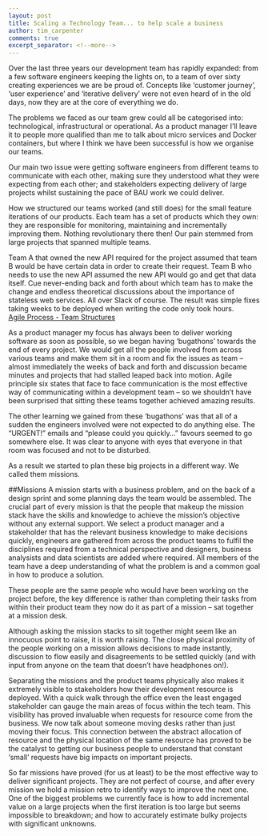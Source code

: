 ```yaml
---
layout: post
title: Scaling a Technology Team... to help scale a business
author: tim_carpenter
comments: true
excerpt_separator: <!--more-->
---
```


Over the last three years our development team has rapidly expanded: from a few software engineers keeping the lights on, to a team of over sixty creating experiences we are be proud of. Concepts like ‘customer journey’, ‘user experience’ and ‘iterative delivery’ were not even heard of in the old days, now they are at the core of everything we do. 
<!--more-->

The problems we faced as our team grew could all be categorised into: technological, infrastructural or operational. As a product manager I’ll leave it to people more qualified than me to talk about micro services and Docker containers, but where I think we have been successful is how we organise our teams.

Our main two issue were getting software engineers from different teams to communicate with each other, making sure they understood what they were expecting from each other; and stakeholders expecting delivery of large projects whilst sustaining the pace of BAU work we could deliver.

How we structured our teams worked (and still does) for the small feature iterations of our products. Each team has a set of products which they own: they are responsible for monitoring, maintaining and incrementally improving them. Nothing revolutionary there then! Our pain stemmed from large projects that spanned multiple teams.

Team A that owned the new API required for the project assumed that team B would be have certain data in order to create their request. Team B who needs to use the new API assumed the new API would go and get that data itself. Cue never-ending back and forth about which team has to make the change and endless theoretical discussions about the importance of stateless web services. All over Slack of course. The result was simple fixes taking weeks to be deployed when writing the code only took hours.  
[Agile Process - Team Structures](/images/agile-process-team-structures.png)

As a product manager my focus has always been to deliver working software as soon as possible, so we began having ‘bugathons’ towards the end of every project. We would get all the people involved from across various teams and make them sit in a room and fix the issues as team – almost immediately the weeks of back and forth and discussion became minutes and projects that had stalled leaped back into motion. Agile principle six states that face to face communication is the most effective way of communicating within a development team – so we shouldn’t have been surprised that sitting these teams together achieved amazing results.  

The other learning we gained from these ‘bugathons’ was that all of a sudden the engineers involved were not expected to do anything else. The “URGENT!” emails and “please could you quickly…” favours seemed to go somewhere else. It was clear to anyone with eyes that everyone in that room was focused and not to be disturbed. 

As a result we started to plan these big projects in a different way. We called them missions. 

##Missions
A mission starts with a business problem, and on the back of a design sprint and some planning days the team would be assembled. The crucial part of every mission is that the people that makeup the mission stack have the skills and knowledge to achieve the mission’s objective without any external support. We select a product manager and a stakeholder that has the relevant business knowledge to make decisions quickly, engineers are gathered from across the product teams to fulfil the disciplines required from a technical perspective and designers, business analysists and data scientists are added where required.  All members of the team have a deep understanding of what the problem is and a common goal in how to produce a solution.

These people are the same people who would have been working on the project before, the key difference is rather than completing their tasks from within their product team they now do it as part of a mission – sat together at a mission desk.

Although asking the mission stacks to sit together might seem like an innocuous point to raise, it is worth raising. The close physical proximity of the people working on a mission allows decisions to made instantly, discussion to flow easily and disagreements to be settled quickly (and with input from anyone  on the team that doesn’t have headphones on!).

Separating the missions and the product teams physically also makes it extremely visible to stakeholders how their development resource is deployed. With a quick walk through the office even the least engaged stakeholder can gauge the main areas of focus within the tech team. This visibility has proved invaluable when requests for resource come from the business. We now talk about someone moving desks rather than just moving their focus. This connection between the abstract allocation of resource and the physical location of the same resource has proved to be the catalyst to getting our business people to understand that constant ‘small’ requests have big impacts on important projects.

So far missions have proved (for us at least) to be the most effective way to deliver significant projects. They are not perfect of course, and after every mission we hold a mission retro to identify ways to improve the next one. One of the biggest problems we currently face is how to add incremental value on a large projects when the first iteration is too large but seems impossible to breakdown; and how to accurately estimate bulky projects with significant unknowns.

